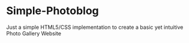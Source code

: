 # Simple-Photoblog
Just a simple HTML5/CSS implementation to create a basic yet intuitive Photo Gallery Website

